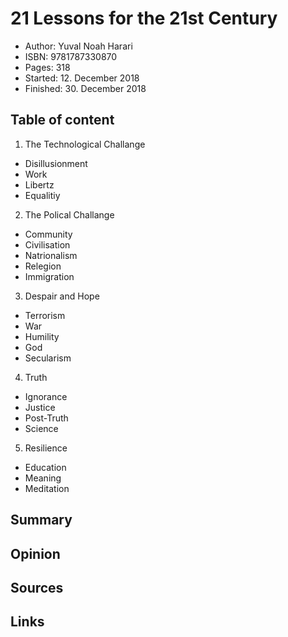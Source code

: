 # 21 Lessons for the 21st Century

- Author: Yuval Noah Harari
- ISBN: 9781787330870
- Pages: 318
- Started: 12. December 2018
- Finished: 30. December 2018

## Table of content

1) The Technological Challange
  - Disillusionment
  - Work
  - Libertz
  - Equalitiy
2) The Polical Challange
  - Community
  - Civilisation
  - Natrionalism
  - Relegion
  - Immigration
3) Despair and Hope
  - Terrorism
  - War
  - Humility
  - God
  - Secularism
4) Truth
  - Ignorance
  - Justice
  - Post-Truth
  - Science
5) Resilience
  - Education
  - Meaning
  - Meditation

## Summary

## Opinion

## Sources

## Links
